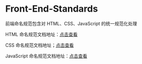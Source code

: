 # Front-End-Standards
前端命名规范包含对 HTML、CSS、JavaScript 的统一规范化处理


HTML 命名规范文档地址：[点击查看](./html.md)

CSS 命名规范文档地址；[点击查看](./css.md)

JavaScript 命名规范文档地址：[点击查看](./javascript.md)